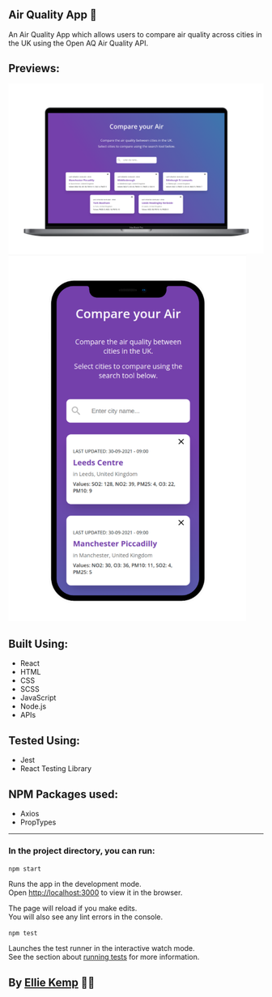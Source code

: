 ## Air Quality App 🍃

An Air Quality App which allows users to compare air quality across cities in the UK using the Open AQ Air Quality API.

## Previews:

<img src="images/mac-screenshot.png" alt="desktop" width="950">

<img src="images/phone-screenshot.png" alt="phone" width="470">

## Built Using:

- React
- HTML
- CSS
- SCSS
- JavaScript
- Node.js
- APIs

## Tested Using:

- Jest
- React Testing Library

## NPM Packages used:

- Axios
- PropTypes

---

### In the project directory, you can run:

`npm start`

Runs the app in the development mode.<br />
Open [http://localhost:3000](http://localhost:3000) to view it in the browser.

The page will reload if you make edits.<br />
You will also see any lint errors in the console.

`npm test`

Launches the test runner in the interactive watch mode.<br />
See the section about [running tests](https://facebook.github.io/create-react-app/docs/running-tests) for more information.

## By [Ellie Kemp](https://github.com/erkemp3) 🙋‍♀️
